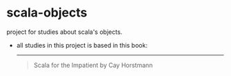 scala-objects
=============

project for studies about scala's objects.

* all studies in this project is based in this book:
  
   ---------------------------------------------------------------------------------------------------
    >  Scala for the Impatient by Cay Horstmann

